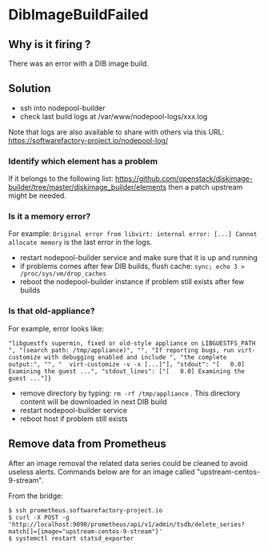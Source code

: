 DibImageBuildFailed
===================

Why is it firing ?
------------------

There was an error with a DIB image build.

Solution
--------

* ssh into nodepool-builder
* check last build logs at /var/www/nodepool-logs/xxx.log

Note that logs are also available to share with others via this URL: https://softwarefactory-project.io/nodepool-log/

### Identify which element has a problem

If it belongs to the following list: https://github.com/openstack/diskimage-builder/tree/master/diskimage_builder/elements
then a patch upstream might be needed.

### Is it a memory error?

For example: `Original error from libvirt: internal error: [...] Cannot allocate memory` is the last error in the logs.

* restart nodepool-builder service and make sure that it is up and running
* if problems comes after few DIB builds, flush cache: `sync; echo 3 > /proc/sys/vm/drop_caches`
* reboot the nodepool-builder instance if problem still exists after few builds

### Is that old-appliance?

For example, error looks like:

```
"libguestfs supermin, fixed or old-style appliance on LIBGUESTFS_PATH ", "(search path: /tmp/appliance)", "", "If reporting bugs, run virt-customize with debugging enabled and include ", "the complete output:", "", "  virt-customize -v -x [...]"], "stdout": "[   0.0] Examining the guest ...", "stdout_lines": ["[   0.0] Examining the guest ..."]}
```

* remove directory by typing: `rm -rf /tmp/appliance` . This directory content will be downloaded in next DIB build
* restart nodepool-builder service
* reboot host if problem still exists

Remove data from Prometheus
---------------------------

After an image removal the related data series could be cleaned to avoid useless alerts.
Commands below are for an image called "upstream-centos-9-stream".

From the bridge:
```
$ ssh prometheus.softwarefactory-project.io
$ curl -X POST -g 'http://localhost:9090/prometheus/api/v1/admin/tsdb/delete_series?match[]={image="upstream-centos-9-stream"}'
$ systemctl restart statsd_exporter
```
